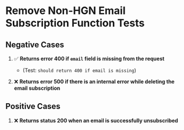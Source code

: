 # Remove Non-HGN Email Subscription Function Tests

## Negative Cases
1. ✅ **Returns error 400 if `email` field is missing from the request**
   - (Test: `should return 400 if email is missing`)

2. ❌ **Returns error 500 if there is an internal error while deleting the email subscription**

## Positive Cases
1. ❌ **Returns status 200 when an email is successfully unsubscribed**
